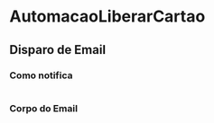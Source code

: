 # AutomacaoLiberarCartao


## Disparo de Email
### Como notifica
<img>
<br>

### Corpo do Email
<img>


